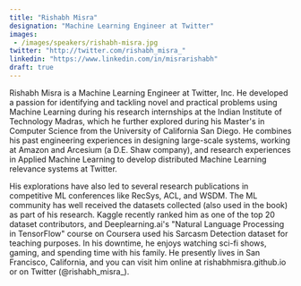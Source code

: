 ```yaml
---
title: "Rishabh Misra"
designation: "Machine Learning Engineer at Twitter"
images: 
 - /images/speakers/rishabh-misra.jpg
twitter: "http://twitter.com/rishabh_misra_"
linkedin: "https://www.linkedin.com/in/misrarishabh"
draft: true
---
```


Rishabh Misra is a Machine Learning Engineer at Twitter, Inc. He developed a passion for identifying and tackling novel and practical problems using Machine Learning during his research internships at the Indian Institute of Technology Madras, which he further explored during his Master's in Computer Science from the University of California San Diego. He combines his past engineering experiences in designing large-scale systems, working at Amazon and Arcesium (a D.E. Shaw company), and research experiences in Applied Machine Learning to develop distributed Machine Learning relevance systems at Twitter. 
 
 His explorations have also led to several research publications in competitive ML conferences like RecSys, ACL, and WSDM. The ML community has well received the datasets collected (also used in the book) as part of his research. Kaggle recently ranked him as one of the top 20 dataset contributors, and Deeplearning.ai's "Natural Language Processing in TensorFlow" course on Coursera used his Sarcasm Detection dataset for teaching purposes. In his downtime, he enjoys watching sci-fi shows, gaming, and spending time with his family. He presently lives in San Francisco, California, and you can visit him online at rishabhmisra.github.io or on Twitter (@rishabh_misra_).